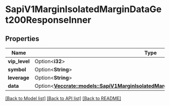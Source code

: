 # SapiV1MarginIsolatedMarginDataGet200ResponseInner

## Properties

Name | Type | Description | Notes
------------ | ------------- | ------------- | -------------
**vip_level** | Option<**i32**> |  | [optional]
**symbol** | Option<**String**> |  | [optional]
**leverage** | Option<**String**> |  | [optional]
**data** | Option<[**Vec<crate::models::SapiV1MarginIsolatedMarginDataGet200ResponseInnerDataInner>**](_sapi_v1_margin_isolatedMarginData_get_200_response_inner_data_inner.md)> |  | [optional]

[[Back to Model list]](../README.md#documentation-for-models) [[Back to API list]](../README.md#documentation-for-api-endpoints) [[Back to README]](../README.md)


